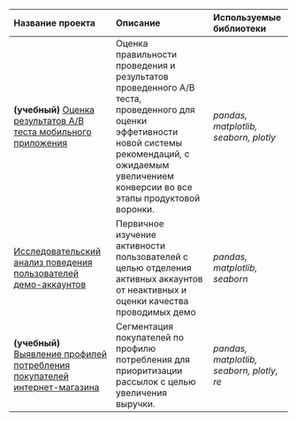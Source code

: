 | Название проекта | Описание | Используемые библиотеки | 
| :---------------------- | :---------------------- | :---------------------- |
| **(учебный)** <a href="https://github.com/stseregh/portfolio/tree/main/ab_analysis_practicum">Оценка результатов А/В теста мобильного приложения</a>|Оценка правильности проведения и результатов проведенного А/В теста, проведенного для оценки эффетивности новой системы рекомендаций, с ожидаемым увеличением конверсии во все этапы продуктовой воронки.| *pandas, matplotlib, seaborn, plotly* |
|<a href="https://github.com/stseregh/portfolio/tree/main/demo_activity_explore">Исследовательский анализ поведения пользователей демо-аккаунтов</a>|Первичное изучение активности пользователей с целью отделения активных аккаунтов от неактивных и оценки качества проводимых демо|*pandas, matplotlib, seaborn*|
|**(учебный)** <a href="https://github.com/stseregh/portfolio/tree/main/e_comm_analysis_practicum">Выявление профилей потребления покупателей интернет-магазина</a>|Сегментация покупателей по профилю потребления для приоритизации рассылок с целью увеличения выручки.|*pandas, matplotlib, seaborn, plotly, re*|
